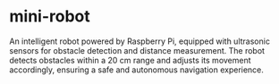 # mini-robot
An intelligent robot powered by Raspberry Pi, equipped with ultrasonic sensors for obstacle detection and distance measurement. The robot detects obstacles within a 20 cm range and adjusts its movement accordingly, ensuring a safe and autonomous navigation experience.
